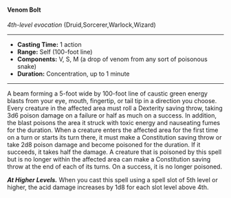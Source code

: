 #### Venom Bolt
*4th-level evocation* (Druid,Sorcerer,Warlock,Wizard)
___
- **Casting Time:** 1 action
- **Range:** Self (100-foot line)
- **Components:** V, S, M (a drop of venom from any sort of poisonous snake)
- **Duration:** Concentration, up to 1 minute
---
A beam forming a 5-foot wide by 100-foot line of
caustic green energy blasts from your eye, mouth,
fingertip, or tail tip in a direction you choose. Every
creature in the affected area must roll a Dexterity
saving throw, taking 3d6 poison damage on a failure
or half as much on a success.
In addition, the blast poisons the area it struck
with toxic energy and nauseating fumes for the
duration. When a creature enters the affected area
for the first time on a turn or starts its turn there, it
must make a Constitution saving throw or take 2d8
poison damage and become poisoned for the
duration. If it succeeds, it takes half the damage.
A creature that is poisoned by this spell but is no
longer within the affected area can make a
Constitution saving throw at the end of each of its
turns. On a success, it is no longer poisoned.

***At Higher Levels.***  When you cast this spell using
a spell slot of 5th level or higher, the acid damage
increases by 1d8 for each slot level above 4th.
